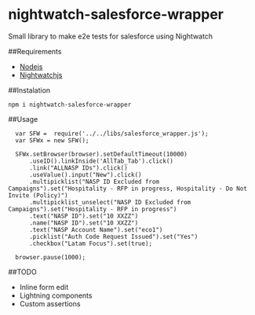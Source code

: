# nightwatch-salesforce-wrapper
Small library to make e2e tests for salesforce using Nightwatch

##Requirements
* [Nodejs](https://nodejs.org/en/)
* [Nightwatchjs](http://nightwatchjs.org/)

##Instalation

```
npm i nightwatch-salesforce-wrapper
```

##Usage

```
  var SFW =  require('../../libs/salesforce_wrapper.js');
  var SFWx = new SFW();

  SFWx.setBrowser(browser).setDefaultTimeout(10000)
      .useID().linkInside('AllTab_Tab').click()
      .link("ALLNASP IDs").click()
      .useValue().input("New").click()
      .multipicklist("NASP ID Excluded from Campaigns").set("Hospitality - RFP in progress, Hospitality - Do Not Invite (Policy)")
      .multipicklist_unselect("NASP ID Excluded from Campaigns").set("Hospitality - RFP in progress")
      .text("NASP ID").set("10 XXZZ")
      .name("NASP ID").set("10 XXZZ")
      .text("NASP Account Name").set("eco1")
      .picklist("Auth Code Request Issued").set("Yes")
      .checkbox("Latam Focus").set(true);

  browser.pause(1000);
```

##TODO
* Inline form edit
* Lightning components
* Custom assertions
